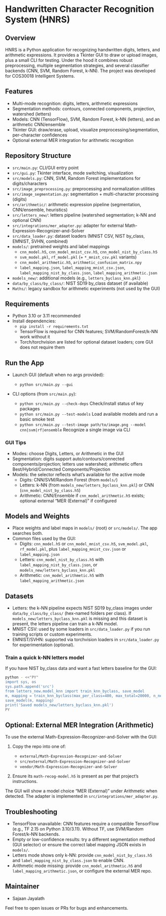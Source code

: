 # Handwritten Character Recognition System (HNRS)

## Overview

HNRS is a Python application for recognizing handwritten digits, letters, and arithmetic expressions. It provides a Tkinter GUI to draw or upload images, plus a small CLI for testing. Under the hood it combines robust preprocessing, multiple segmentation strategies, and several classifier backends (CNN, SVM, Random Forest, k-NN). The project was developed for COS30018 Intelligent Systems.

## Features

- Multi-mode recognition: digits, letters, arithmetic expressions
- Segmentation methods: contours, connected components, projection, watershed (letters)
- Models: CNN (TensorFlow), SVM, Random Forest, k-NN (letters), and an arithmetic CNN/ensemble
- Tkinter GUI: draw/erase, upload, visualize preprocessing/segmentation, per-character confidences
- Optional external MER integration for arithmetic recognition

## Repository Structure

- `src/main.py`: CLI/GUI entry point
- `src/gui.py`: Tkinter interface, mode switching, visualization
- `src/models.py`: CNN, SVM, Random Forest implementations for digits/characters
- `src/image_preprocessing.py`: preprocessing and normalization utilities
- `src/image_segmentation.py`: segmentation + multi-character processing (digits)
- `src/arithmetic/`: arithmetic expression pipeline (segmentation, CNN/ensemble, heuristics)
- `src/letters_new/`: letters pipeline (watershed segmentation; k-NN and optional CNN)
- `src/integrations/mer_adapter.py`: adapter for external Math-Expression-Recognizer-and-Solver
- `src/data_loader.py`: dataset loaders (MNIST CSV, NIST by_class, EMNIST, SVHN, combined)
- `models/`: pretrained weights and label mappings
  - `cnn_model.h5`, `cnn_model_mnist_csv.h5`, `cnn_model_nist_by_class.h5`
  - `svm_model.pkl`, `rf_model.pkl` (+ `*_mnist_csv.pkl` variants)
  - `cnn_model_arithmetic.h5`, `arithmetic_confusion_matrix.npy`
  - `label_mapping.json`, `label_mapping_mnist_csv.json`, `label_mapping_nist_by_class.json`, `label_mapping_arithmetic.json`
- `models_new/`: additional models (e.g., `letters_byclass_knn.pkl`)
- `data/by_class/by_class/`: NIST SD19 by_class dataset (if available)
- `Maths/`: legacy sandbox for arithmetic experiments (not used by the GUI)

## Requirements

- Python 3.10 or 3.11 recommended
- Install dependencies:
  - `pip install -r requirements.txt`
  - TensorFlow is required for CNN features; SVM/RandomForest/k-NN work without it
  - Torch/torchvision are listed for optional dataset loaders; core GUI does not require them

## Run the App

- Launch GUI (default when no args provided):
  - `python src/main.py --gui`

- CLI options (from `src/main.py`):
  - `python src/main.py --check-deps`  Check/install status of key packages
  - `python src/main.py --test-models`  Load available models and run a basic smoke test
  - `python src/main.py --test-image path/to/image.png --model cnn|svm|rf|ensemble`  Recognize a single image via CLI

### GUI Tips

- Modes: choose Digits, Letters, or Arithmetic in the GUI
- Segmentation: digits support auto/contours/connected components/projection; letters use watershed; arithmetic offers Best/Hybrid/Connected Components/Projection
- Models: the selector reflects what’s available for the active mode
  - Digits: CNN/SVM/Random Forest (from `models/`)
  - Letters: k-NN (from `models_new/letters_byclass_knn.pkl`) or CNN (`cnn_model_nist_by_class.h5`)
  - Arithmetic: CNN/Ensemble if `cnn_model_arithmetic.h5` exists; optional external “MER (External)” if configured

## Models and Weights

- Place weights and label maps in `models/` (root) or `src/models/`. The app searches both.
- Common files used by the GUI:
  - Digits: `cnn_model.h5` or `cnn_model_mnist_csv.h5`, `svm_model.pkl`, `rf_model.pkl`, plus `label_mapping_mnist_csv.json` or `label_mapping.json`
  - Letters: `cnn_model_nist_by_class.h5` with `label_mapping_nist_by_class.json`, or `models_new/letters_byclass_knn.pkl`
  - Arithmetic: `cnn_model_arithmetic.h5` with `label_mapping_arithmetic.json`

## Datasets

- Letters: the k-NN pipeline expects NIST SD19 by_class images under `data/by_class/by_class/` (hex-named folders per class). If `models_new/letters_byclass_knn.pkl` is missing and this dataset is present, the letters pipeline can train a k-NN model.
- MNIST CSV: used by some loaders in `src/data_loader.py` if you run training scripts or custom experiments.
- EMNIST/SVHN: supported via torchvision loaders in `src/data_loader.py` for experimentation (optional).

### Train a quick k-NN letters model

If you have NIST by_class data and want a fast letters baseline for the GUI:

```bash
python - <<"PY"
import sys, os
sys.path.append('src')
from letters_new.model_knn import train_knn_byclass, save_model
m, mapping = train_knn_byclass(max_per_class=400, max_total=20000, n_neighbors=3)
save_model(m, mapping)
print('Saved models_new/letters_byclass_knn.pkl')
PY
```

## Optional: External MER Integration (Arithmetic)

To use the external Math-Expression-Recognizer-and-Solver with the GUI:

1) Copy the repo into one of:
   - `external/Math-Expression-Recognizer-and-Solver`
   - `src/external/Math-Expression-Recognizer-and-Solver`
   - `vendor/Math-Expression-Recognizer-and-Solver`

2) Ensure its `math-recog-model.h5` is present as per that project’s instructions.

The GUI will show a model choice “MER (External)” under Arithmetic when detected. The adapter is implemented in `src/integrations/mer_adapter.py`.

## Troubleshooting

- TensorFlow unavailable: CNN features require a compatible TensorFlow (e.g., TF 2.15 on Python 3.10/3.11). Without TF, use SVM/Random Forest/k-NN backends.
- Empty or low-confidence results: try a different segmentation method (GUI selector) or ensure the correct label mapping JSON exists in `models/`.
- Letters mode shows only k-NN: provide `cnn_model_nist_by_class.h5` and `label_mapping_nist_by_class.json` to enable CNN.
- Arithmetic mode missing: provide `cnn_model_arithmetic.h5` and `label_mapping_arithmetic.json`, or configure the external MER repo.

## Maintainer

- Sajaan Jayalath

Feel free to open issues or PRs for bugs and enhancements.

